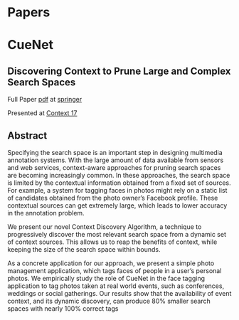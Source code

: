 # Papers 

CueNet
======

Discovering Context to Prune Large and Complex Search Spaces
------------------------------------------------------------

Full Paper [pdf](https://github.com/wicknicks/papers/blob/master/cuenet-context17-final.pdf) at [springer](https://link.springer.com/chapter/10.1007/978-3-319-57837-8_7)

Presented at [Context 17](http://context17.lip6.fr/) 

Abstract
--------

Specifying the search space is an important step in designing multimedia annotation systems. With the large amount of data available from sensors and web services, context-aware approaches for pruning search spaces are becoming increasingly common. In these approaches, the search space is limited by the contextual information obtained from a fixed set of sources. For example, a system for tagging faces in photos might rely on a static list of candidates obtained from the photo owner’s Facebook profile. These contextual sources can get extremely large, which leads to lower accuracy in the annotation problem.

We present our novel Context Discovery Algorithm, a technique to progressively discover the most relevant search space from a dynamic set of context sources. This allows us to reap the benefits of context, while keeping the size of the search space within bounds.

As a concrete application for our approach, we present a simple photo management application, which tags faces of people in a user’s personal photos. We empirically study the role of CueNet in the face tagging application to tag photos taken at real world events, such as conferences, weddings or social gatherings. Our results show that the availability of event context, and its dynamic discovery, can produce 80% smaller search spaces with nearly 100% correct tags

